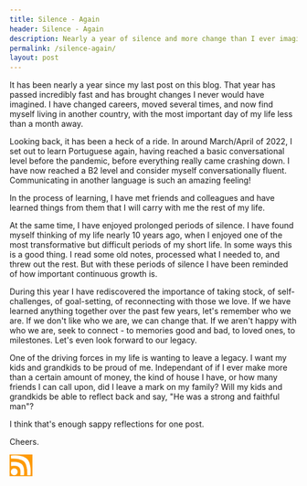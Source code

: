 ```yaml
---
title: Silence - Again
header: Silence - Again
description: Nearly a year of silence and more change than I ever imagined
permalink: /silence-again/
layout: post
---
```


It has been nearly a year since my last post on this blog. That year has passed incredibly fast and has brought changes I never would have imagined. I have changed careers, moved several times, and now find myself living in another country, with the most important day of my life less than a month away.

Looking back, it has been a heck of a ride. In around March/April of 2022, I set out to learn Portuguese again, having reached a basic conversational level before the pandemic, before everything really came crashing down. I have now reached a B2 level and consider myself conversationally fluent. Communicating in another language is such an amazing feeling!

In the process of learning, I have met friends and colleagues and have learned things from them that I will carry with me the rest of my life.

At the same time, I have enjoyed prolonged periods of silence. I have found myself thinking of my life nearly 10 years ago, when I enjoyed one of the most transformative but difficult periods of my short life. In some ways this is a good thing. I read some old notes, processed what I needed to, and threw out the rest. But with these periods of silence I have been reminded of how important continuous growth is.

During this year I have rediscovered the importance of taking stock, of self-challenges, of goal-setting, of reconnecting with those we love. If we have learned anything together over the past few years, let's remember who we are. If we don't like who we are, we can change that. If we aren't happy with who we are, seek to connect - to memories good and bad, to loved ones, to milestones. Let's even look forward to our legacy. 

One of the driving forces in my life is wanting to leave a legacy. I want my kids and grandkids to be proud of me. Independant of if I ever make more than a certain amount of money, the kind of house I have, or how many friends I can call upon, did I leave a mark on my family? Will my kids and grandkids be able to reflect back and say, "He was a strong and faithful man"? 

I think that's enough sappy reflections for one post.

Cheers.

<a href="https://rmooreblog.netlify.app/feed.xml"><img src="/assets/images/rss_feed.jpg" style="opacity:1;" width="40"/></a>